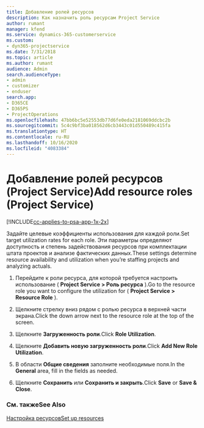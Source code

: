 ```yaml
---
title: Добавление ролей ресурсов
description: Как назначить роль ресурсам Project Service
author: rumant
manager: kfend
ms.service: dynamics-365-customerservice
ms.custom:
- dyn365-projectservice
ms.date: 7/31/2018
ms.topic: article
ms.author: rumant
audience: Admin
search.audienceType:
- admin
- customizer
- enduser
search.app:
- D365CE
- D365PS
- ProjectOperations
ms.openlocfilehash: 47bb6bc5e52553db77d6fe0eda2181069ddcbc2b
ms.sourcegitcommit: 5c4c9bf3ba018562d6cb3443c01d550489c415fa
ms.translationtype: HT
ms.contentlocale: ru-RU
ms.lasthandoff: 10/16/2020
ms.locfileid: "4083384"
---
```

# <a name="add-resource-roles-project-service"></a><span data-ttu-id="362d6-103">Добавление ролей ресурсов (Project Service)</span><span class="sxs-lookup"><span data-stu-id="362d6-103">Add resource roles (Project Service)</span></span>

[!INCLUDE[cc-applies-to-psa-app-1x-2x](../includes/cc-applies-to-psa-app-1x-2x.md)]

<span data-ttu-id="362d6-104">Задайте целевые коэффициенты использования для каждой роли.</span><span class="sxs-lookup"><span data-stu-id="362d6-104">Set target utilization rates for each role.</span></span> <span data-ttu-id="362d6-105">Эти параметры определяют доступность и степень задействования ресурсов при комплектации штата проектов и анализе фактических данных.</span><span class="sxs-lookup"><span data-stu-id="362d6-105">These settings determine resource availability and utilization when you’re staffing projects and analyzing actuals.</span></span>  
  
1.  <span data-ttu-id="362d6-106">Перейдите к роли ресурса, для которой требуется настроить использование ( **Project Service > Роль ресурса** ).</span><span class="sxs-lookup"><span data-stu-id="362d6-106">Go to the resource role you want to configure the utilization for ( **Project Service > Resource Role** ).</span></span>  
  
2.  <span data-ttu-id="362d6-107">Щелкните стрелку вниз рядом с ролью ресурса в верхней части экрана.</span><span class="sxs-lookup"><span data-stu-id="362d6-107">Click the down arrow next to the resource role at the top of the screen.</span></span>  
  
3.  <span data-ttu-id="362d6-108">Щелкните **Загруженность роли**.</span><span class="sxs-lookup"><span data-stu-id="362d6-108">Click **Role Utilization**.</span></span>  
  
4.  <span data-ttu-id="362d6-109">Щелкните **Добавить новую загруженность роли**.</span><span class="sxs-lookup"><span data-stu-id="362d6-109">Click **Add New Role Utilization**.</span></span>  
  
5.  <span data-ttu-id="362d6-110">В области **Общие сведения** заполните необходимые поля.</span><span class="sxs-lookup"><span data-stu-id="362d6-110">In the **General** area, fill in the fields as needed.</span></span>  
  
6.  <span data-ttu-id="362d6-111">Щелкните **Сохранить** или **Сохранить и закрыть**.</span><span class="sxs-lookup"><span data-stu-id="362d6-111">Click **Save** or **Save & Close**.</span></span>  
  
### <a name="see-also"></a><span data-ttu-id="362d6-112">См. также</span><span class="sxs-lookup"><span data-stu-id="362d6-112">See Also</span></span>  
 [<span data-ttu-id="362d6-113">Настройка ресурсов</span><span class="sxs-lookup"><span data-stu-id="362d6-113">Set up resources</span></span>](../psa/set-up-resources.md)
